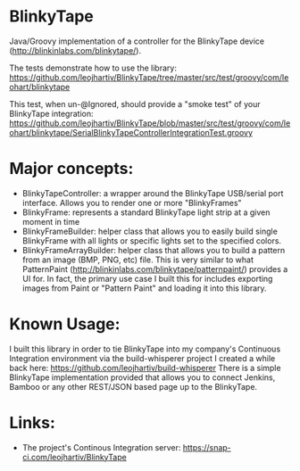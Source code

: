 # BlinkyTape
Java/Groovy implementation of a controller for the BlinkyTape device (http://blinkinlabs.com/blinkytape/).  

The tests demonstrate how to use the library:
https://github.com/leojhartiv/BlinkyTape/tree/master/src/test/groovy/com/leohart/blinkytape

This test, when un-@Ignored, should provide a "smoke test" of your BlinkyTape integration:
https://github.com/leojhartiv/BlinkyTape/blob/master/src/test/groovy/com/leohart/blinkytape/SerialBlinkyTapeControllerIntegrationTest.groovy

# Major concepts:
* BlinkyTapeController: a wrapper around the BlinkyTape USB/serial port interface.  Allows you to render one or more "BlinkyFrames"
* BlinkyFrame:  represents a standard BlinkyTape light strip at a given moment in time
* BlinkyFrameBuilder: helper class that allows you to easily build single BlinkyFrame with all lights or specific lights set to the specified colors.
* BlinkyFrameArrayBuilder: helper class that allows you to build a pattern from an image (BMP, PNG, etc) file.  This is very similar to what PatternPaint (http://blinkinlabs.com/blinkytape/patternpaint/) provides a UI for.  In fact, the primary use case I built this for includes exporting images from Paint or "Pattern Paint" and loading it into this library.

# Known Usage:
I built this library in order to tie BlinkyTape into my company's Continuous Integration environment via the build-whisperer project I created a while back here:
  https://github.com/leojhartiv/build-whisperer
There is a simple BlinkyTape implementation provided that allows you to connect Jenkins, Bamboo or any other REST/JSON based page up to the BlinkyTape.

# Links:
* The project's Continous Integration server: https://snap-ci.com/leojhartiv/BlinkyTape

